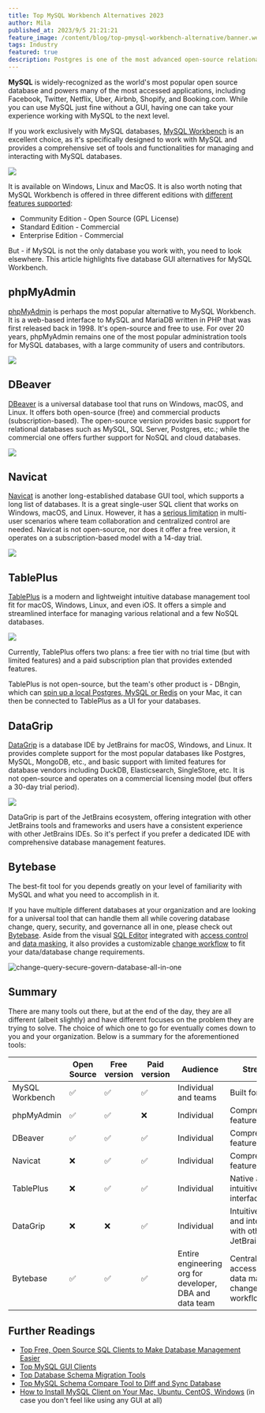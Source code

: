 ```yaml
---
title: Top MySQL Workbench Alternatives 2023
author: Mila
published_at: 2023/9/5 21:21:21
feature_image: /content/blog/top-pmysql-workbench-alternative/banner.webp
tags: Industry
featured: true
description: Postgres is one of the most advanced open-source relational databases, while you can leverage Postgres' capabilities without a GUI, having one can take your experience working with Postgres to the next level.
---
```


**MySQL** is widely-recognized as the world's most popular open source database and powers many of the most accessed applications, including Facebook, Twitter, Netflix, Uber, Airbnb, Shopify, and Booking.com. While you can use MySQL just fine without a GUI, having one can take your experience working with MySQL to the next level.

If you work exclusively with MySQL databases, [MySQL Workbench](https://www.mysql.com/products/workbench/) is an excellent choice, as it's specifically designed to work with MySQL and provides a comprehensive set of tools and functionalities for managing and interacting with MySQL databases.

![](/content/blog/top-mysql-workbench-alternative/mysql-workbench.webp)

It is available on Windows, Linux and MacOS. It is also worth noting that MySQL Workbench is offered in three different editions with [different features supported](https://www.mysql.com/products/workbench/features.html):

- Community Edition - Open Source (GPL License)
- Standard Edition - Commercial
- Enterprise Edition - Commercial

But - if MySQL is not the only database you work with, you need to look elsewhere. This article highlights five database GUI alternatives for MySQL Workbench.

## phpMyAdmin

[phpMyAdmin](https://www.phpmyadmin.net/) is perhaps the most popular alternative to MySQL Workbench. It is a web-based interface to MySQL and MariaDB written in PHP that was first released back in 1998. It's open-source and free to use. For over 20 years, phpMyAdmin remains one of the most popular administration tools for MySQL databases, with a large community of users and contributors.

![](/content/blog/top-mysql-workbench-alternative/phpmyadmin.webp)

## DBeaver

[DBeaver](https://dbeaver.com/) is a universal database tool that runs on Windows, macOS, and Linux. It offers both open-source (free) and commercial products (subscription-based). The open-source version provides basic support for relational databases such as MySQL, SQL Server, Postgres, etc.; while the commercial one offers further support for NoSQL and cloud databases.

![](/content/blog/top-mysql-workbench-alternative/dbeaver.webp)

## Navicat

[Navicat](https://navicat.com/) is another long-established database GUI tool, which supports a long list of databases. It is a great single-user SQL client that works on Windows, macOS, and Linux. However, it has a [serious limitation](/blog/stop-using-navicat/) in multi-user scenarios where team collaboration and centralized control are needed. Navicat is not open-source, nor does it offer a free version, it operates on a subscription-based model with a 14-day trial.

![](/content/blog/top-mysql-workbench-alternative/navicat.webp)

## TablePlus

[TablePlus](https://tableplus.com/) is a modern and lightweight intuitive database management tool fit for macOS, Windows, Linux, and even iOS. It offers a simple and streamlined interface for managing various relational and a few NoSQL databases.

![](/content/blog/top-mysql-workbench-alternative/tableplus.webp)

Currently, TablePlus offers two plans: a free tier with no trial time (but with limited features) and a paid subscription plan that provides extended features.

TablePlus is not open-source, but the team's other product is - DBngin, which can [spin up a local Postgres, MySQL or Redis](/blog/free-tools-to-start-local-database-on-mac/) on your Mac, it can then be connected to TablePlus as a UI for your databases.

## DataGrip

[DataGrip](https://www.jetbrains.com/datagrip/) is a database IDE by JetBrains for macOS, Windows, and Linux. It provides complete support for the most popular databases like Postgres, MySQL, MongoDB, etc., and basic support with limited features for database vendors including DuckDB, Elasticsearch, SingleStore, etc. It is not open-source and operates on a commercial licensing model (but offers a 30-day trial period).

![](/content/blog/top-mysql-workbench-alternative/datagrip.webp)

DataGrip is part of the JetBrains ecosystem, offering integration with other JetBrains tools and frameworks and users have a consistent experience with other JetBrains IDEs. So it's perfect if you prefer a dedicated IDE with comprehensive database management features.

## Bytebase

The best-fit tool for you depends greatly on your level of familiarity with MySQL and what you need to accomplish in it.

If you have multiple different databases at your organization and are looking for a universal tool that can handle them all while covering database change, query, security, and governance all in one, please check out [Bytebase](/). Aside from the visual [SQL Editor](/docs/sql-editor/overview/) integrated with [access control](/docs/security/data-access-control/) and [data masking](/docs/security/mask-data/), it also provides a customizable [change workflow](/docs/concepts/database-change-workflow/) to fit your data/database change requirements.

![change-query-secure-govern-database-all-in-one](/images/db-scheme-lg.png)

## Summary

There are many tools out there, but at the end of the day, they are all different (albeit slightly) and have different focuses on the problem they are trying to solve. The choice of which one to go for eventually comes down to you and your organization. Below is a summary for the aforementioned tools:

|                  | Open Source | Free version | Paid version | Audience                                                | Strength                                                         |
| ---------------- | ----------- | ------------ | ------------ | ------------------------------------------------------- | ---------------------------------------------------------------- |
| MySQL Workbench          | ✅          | ✅           | ✅           | Individual and teams                                    | Built for MySQL                                           |
| phpMyAdmin          | ✅          | ✅           | ❌           | Individual                                    | Comprehensive features                                           |
| DBeaver          | ✅          | ✅           | ✅           | Individual                                              | Comprehensive features                                           |
| Navicat          | ❌          | ✅           | ✅           | Individual                                              | Comprehensive features                                           |
| TablePlus        | ❌           | ✅           | ✅           | Individual                                              | Native and intuitive interface                                   |
| DataGrip         |    ❌         |          ❌    | ✅           | Individual                                              | Intuitive UX and integraiton with other JetBrains IDEs           |                        |
| Bytebase         | ✅          | ✅           | ✅           | Entire engineering org for developer, DBA and data team | Centralized access control, data masking, change review workflow |

## Further Readings

- [Top Free, Open Source SQL Clients to Make Database Management Easier](/blog/top-open-source-sql-clients/)
- [Top MySQL GUI Clients](/blog/top-mysql-gui-client/#the-old-school-phpmyadmin)
- [Top Database Schema Migration Tools](/blog/top-database-schema-change-tool-evolution/)
- [Top MySQL Schema Compare Tool to Diff and Sync Database](/blog/top-mysql-schema-compare-tools/)
- [How to Install MySQL Client on Your Mac, Ubuntu, CentOS, Windows](/blog/how-to-install-mysql-client-on-mac-ubuntu-centos-windows/) (in case you don't feel like using any GUI at all)
